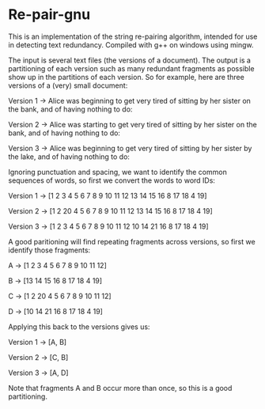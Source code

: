 Re-pair-gnu
===========

This is an implementation of the string re-pairing algorithm, intended for use in detecting text redundancy. Compiled with g++ on windows using mingw.

The input is several text files (the versions of a document). The output is a partitioning of each version such as many redundant fragments as possible show up in the partitions of each version. So for example, here are three versions of a (very) small document:

Version 1 -> Alice was beginning to get very tired of sitting by her sister on the bank, and of having nothing to do:

Version 2 -> Alice was starting to get very tired of sitting by her sister on the bank, and of having nothing to do:

Version 3 -> Alice was beginning to get very tired of sitting by her sister by the lake, and of having nothing to do:

Ignoring punctuation and spacing, we want to identify the common sequences of words, so first we convert the words to word IDs:

Version 1 -> [1 2 3 4 5 6 7 8 9 10 11 12 13 14 15 16 8 17 18 4 19]

Version 2 -> [1 2 20 4 5 6 7 8 9 10 11 12 13 14 15 16 8 17 18 4 19]

Version 3 -> [1 2 3 4 5 6 7 8 9 10 11 12 10 14 21 16 8 17 18 4 19]

A good paritioning will find repeating fragments across versions, so first we identify those fragments:

A -> [1 2 3 4 5 6 7 8 9 10 11 12]

B -> [13 14 15 16 8 17 18 4 19]

C -> [1 2 20 4 5 6 7 8 9 10 11 12]

D -> [10 14 21 16 8 17 18 4 19]

Applying this back to the versions gives us:

Version 1 -> [A, B]

Version 2 -> [C, B]

Version 3 -> [A, D]

Note that fragments A and B occur more than once, so this is a good partitioning. 